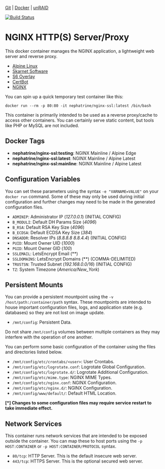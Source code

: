 [Git](https://code.nephatrine.net/nephatrine/docker-nginx-ssl/src/branch/master) |
[Docker](https://hub.docker.com/r/nephatrine/nginx-ssl/) |
[unRAID](https://code.nephatrine.net/nephatrine/unraid-containers)

[![Build Status](https://ci.nephatrine.net/api/badges/nephatrine/docker-nginx-ssl/status.svg?ref=refs/heads/master)](https://ci.nephatrine.net/nephatrine/docker-nginx-ssl)

# NGINX HTTP(S) Server/Proxy

This docker container manages the NGINX application, a lightweight web server
and reverse proxy.

- [Alpine Linux](https://alpinelinux.org/)
- [Skarnet Software](https://skarnet.org/software/)
- [S6 Overlay](https://github.com/just-containers/s6-overlay)
- [CertBot](https://certbot.eff.org/)
- [NGINX](https://www.nginx.com/)

You can spin up a quick temporary test container like this:

~~~
docker run --rm -p 80:80 -it nephatrine/nginx-ssl:latest /bin/bash
~~~

This container is primarily intended to be used as a reverse proxy/cache to
access other containers. You can certainly serve static content, but tools like
PHP or MySQL are not included.

## Docker Tags

- **nephatrine/nginx-ssl:testing**: NGINX Mainline / Alpine Edge
- **nephatrine/nginx-ssl:latest**: NGINX Mainline / Alpine Latest
- **nephatrine/nginx-ssl:mainline**: NGINX Mainline / Alpine Latest

## Configuration Variables

You can set these parameters using the syntax ``-e "VARNAME=VALUE"`` on your
``docker run`` command. Some of these may only be used during initial
configuration and further changes may need to be made in the generated
configuration files.

- ``ADMINIP``: Administrator IP (*127.0.0.1*) (INITIAL CONFIG)
- ``B_MODULI``: Default DH Params Size (*4096*)
- ``B_RSA``: Default RSA Key Size (*4096*)
- ``B_ECDSA``: Default ECDSA Key Size (*384*)
- ``DNSADDR``: Resolver IPs (*8.8.8.8 8.8.4.4*) (INITIAL CONFIG)
- ``PUID``: Mount Owner UID (*1000*)
- ``PGID``: Mount Owner GID (*100*)
- ``SSLEMAIL``: LetsEncrypt Email (**)
- ``SSLDOMAINS``: LetsEncrypt Domains (**) (COMMA-DELIMITED)
- ``TRUSTSN``: Trusted Subnet (*192.168.0.0/16*) (INITIAL CONFIG)
- ``TZ``: System Timezone (*America/New_York*)

## Persistent Mounts

You can provide a persistent mountpoint using the ``-v /host/path:/container/path``
syntax. These mountpoints are intended to house important configuration files,
logs, and application state (e.g. databases) so they are not lost on image
update.

- ``/mnt/config``: Persistent Data.

Do not share ``/mnt/config`` volumes between multiple containers as they may
interfere with the operation of one another.

You can perform some basic configuration of the container using the files and
directories listed below.

- ``/mnt/config/etc/crontabs/<user>``: User Crontabs.
- ``/mnt/config/etc/logrotate.conf``: Logrotate Global Configuration.
- ``/mnt/config/etc/logrotate.d/``: Logrotate Additional Configuration.
- ``/mnt/config/etc/mime.type``: NGINX MIME Types.
- ``/mnt/config/etc/nginx.conf``: NGINX Configuration.
- ``/mnt/config/etc/nginx.d/``: NGINX Configuration.
- ``/mnt/config/www/default/``: Default HTML Location.

**[*] Changes to some configuration files may require service restart to take
immediate effect.**

## Network Services

This container runs network services that are intended to be exposed outside
the container. You can map these to host ports using the ``-p HOST:CONTAINER``
or ``-p HOST:CONTAINER/PROTOCOL`` syntax.

- ``80/tcp``: HTTP Server. This is the default insecure web server.
- ``443/tcp``: HTTPS Server. This is the optional secured web server.
